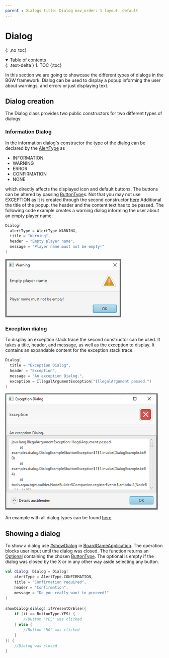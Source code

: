 ```yaml
---
parent : Dialogs title: Dialog nav_order: 1 layout: default
---
```


# Dialog
{: .no_toc}
<details open markdown="block">
  <summary>
    Table of contents
  </summary>
  {: .text-delta }
1. TOC
{:toc}
</details>

In this section we are going to showcase the different types of dialogs in the BGW framework. Dialog can be used to
display a popup informing the user about warnings, and errors or just displaying text.

## Dialog creation

The Dialog class provides two public constructors for two different types of dialogs:

### Information Dialog
In the information dialog's constructor the type of the dialog can be declared by the [AlertType](https://tudo-aqua.github.io/bgw/kotlin-docs/bgw-core/tools.aqua.bgw.dialog/-alert-type/) as

* INFORMATION
* WARNING
* ERROR
* CONFIRMATION
* NONE

which directly affects the displayed icon and default buttons. The buttons can be altered by passing [ButtonType](https://tudo-aqua.github.io/bgw/kotlin-docs/bgw-core/tools.aqua.bgw.dialog/-button-type/)s.  Not that you may not use EXCEPTION as it is created through the second constructor [here](bgw/dialog/dialog.html#exception%20dialog)
Additional the title of the popup, the header and the content text has to be passed.
The following code example creates a warning dialog informing the user about an empty player name:

````kotlin
Dialog(
  alertType = AlertType.WARNING,
  title = "Warning",
  header = "Empty player name",
  message = "Player name must not be empty!"
)
````
![warning_dialog](warning_dialog.png)

### Exception dialog
To display an exception stack trace the second constructor can be used. It takes a title, header, and message, as well as the exception to display.
It contains an expandable content for the exception stack trace.

````kotlin
Dialog(
  title = "Exception Dialog",
  header = "Exception",
  message = "An exception Dialog.",
  exception = IllegalArgumentException("IllegalArgument passed.")
)
````
![exception_dialog](exception_dialog.png)

An example with all dialog types can be found [here](https://github.com/tudo-aqua/bgw/blob/documentation/bgw-docs-examples/src/main/kotlin/examples/dialog/DialogExample.kt)

## Showing a dialog
To show a dialog use [#showDialog](https://tudo-aqua.github.io/bgw/kotlin-docs/bgw-core/tools.aqua.bgw.core/-board-game-application/show-dialog.html) in [BoardGameApplication](https://tudo-aqua.github.io/bgw/kotlin-docs/bgw-core/tools.aqua.bgw.core/-board-game-application/index.html).
The operation blocks user input until the dialog was closed. The function returns an [Optional](https://docs.oracle.com/javase/8/docs/api/java/util/Optional.html) containing the chosen [ButtonType](https://tudo-aqua.github.io/bgw/kotlin-docs/bgw-core/tools.aqua.bgw.dialog/-button-type/index.html). The optional is empty if the dialog was closed by the X or in any other way aside selecting any button.

````kotlin
val dialog: Dialog = Dialog(
	alertType = AlertType.CONFIRMATION,
	title = "Confirmation required",
	header = "Confirmation",
	message = "Do you really want to proceed?"
)

showDialog(dialog).ifPresentOrElse({
	if (it == ButtonType.YES) {
		//Button 'YES' was clicked
	} else {
		//Button 'NO' was clicked
	}
}) {
	//Dialog was closed
}
````
